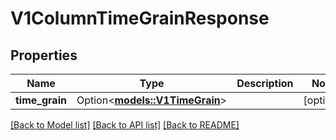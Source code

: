 # V1ColumnTimeGrainResponse

## Properties

Name | Type | Description | Notes
------------ | ------------- | ------------- | -------------
**time_grain** | Option<[**models::V1TimeGrain**](v1TimeGrain.md)> |  | [optional]

[[Back to Model list]](../README.md#documentation-for-models) [[Back to API list]](../README.md#documentation-for-api-endpoints) [[Back to README]](../README.md)


